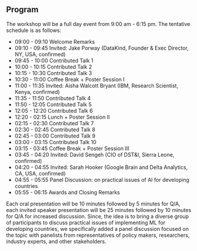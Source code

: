

## Program

The workshop will be a full day event from 9:00 am - 6:15 pm. The tentative schedule is as follows:
- 09:00 - 09:10 Welcome Remarks
- 09:10 - 09:45 Invited: Jake Porway (DataKind, Founder & Exec Director, NY, USA, confirmed)
- 09:45 - 10:00  Contributed Talk 1
- 10:00 - 10:15 Contributed Talk 2
- 10:15 - 10:30 Contributed Talk 3
- 10:30 - 11:00 Coffee Break + Poster Session I
- 11:00 - 11:35 Invited: Aisha Walcott Bryant (IBM, Research Scientist, Kenya, confirmed) 
- 11:35 - 11:50 Contributed Talk 4
- 11:50 - 12:05 Contributed Talk 5
- 12:05 - 12:20 Contributed Talk 6
- 12:20 - 02:15 Lunch + Poster Session II
- 02:15 - 02:30 Contributed Talk 7
- 02:30 - 02:45 Contributed Talk 8
- 02:45 - 03:00 Contributed Talk 9
- 03:00 - 03:15 Contributed Talk 10
- 03:15 - 03:45 Coffee Break + Poster Session III
- 03:45 - 04:20 Invited: David Sengeh (CIO of DST&I, Sierra Leone, confirmed)
- 04:20 - 04:55 Invited: Sarah Hooker (Google Brain and Delta Analytics, CA, USA, confirmed) 
- 04:55 - 05:55 Panel Discussion: on practical issues of AI for developing countries
- 05:55 - 06:15 Awards and Closing Remarks


















Each oral presentation will be 10 minutes followed by 5 minutes for Q/A, each invited speaker presentation will be 25 minutes followed by 10 minutes for Q/A for increased discussion. Since, the idea is to bring a diverse group of participants to discuss practical issues of implementing ML for developing countries, we specifically added a panel discussion focused on the topic with panelists from representatives of policy makers, researchers, industry experts, and other stakeholders.